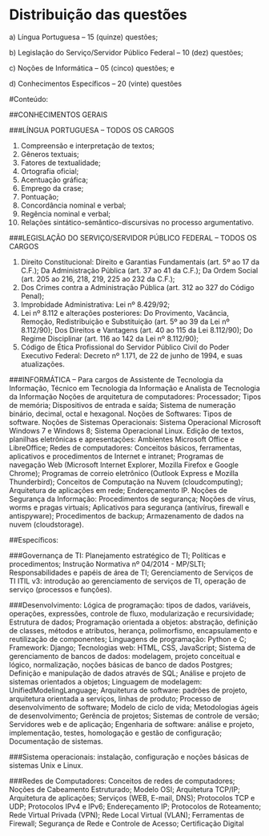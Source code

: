 # Distribuição das questões

a) Língua Portuguesa – 15 (quinze) questões;

b) Legislação do Serviço/Servidor Público Federal – 10 (dez) questões;

c) Noções de Informática – 05 (cinco) questões; e

d) Conhecimentos Específicos – 20 (vinte) questões



#Conteúdo:

##CONHECIMENTOS GERAIS

###LÍNGUA PORTUGUESA – TODOS OS CARGOS
1. Compreensão e interpretação de textos;
2. Gêneros textuais;
3. Fatores de textualidade;
4. Ortografia oficial;
5. Acentuação gráfica;
6. Emprego da crase;
7. Pontuação;
8. Concordância nominal e verbal;
9. Regência nominal e verbal;
10. Relações sintático-semântico-discursivas no processo argumentativo.


###LEGISLAÇÃO DO SERVIÇO/SERVIDOR PÚBLICO FEDERAL – TODOS OS CARGOS
1. Direito Constitucional: Direito e Garantias Fundamentais (art. 5º ao 17 da C.F.); Da Administração Pública
(art. 37 ao 41 da C.F.); Da Ordem Social (art. 205 ao 216, 218, 219, 225 ao 232 da C.F.);
2. Dos Crimes contra a Administração Pública (art. 312 ao 327 do Código Penal);
3. Improbidade Administrativa: Lei nº 8.429/92;
4. Lei nº 8.112 e alterações posteriores: Do Provimento, Vacância, Remoção, Redistribuição e Substituição
(art. 5º ao 39 da Lei nº 8.112/90); Dos Direitos e Vantagens (art. 40 ao 115 da Lei 8.112/90); Do Regime
Disciplinar (art. 116 ao 142 da Lei nº 8.112/90);
5. Código de Ética Profissional do Servidor Público Civil do Poder Executivo Federal: Decreto nº 1.171, de
22 de junho de 1994, e suas atualizações.



###INFORMÁTICA – Para cargos de Assistente de Tecnologia da Informação, Técnico em Tecnologia da
Informação e Analista de Tecnologia da Informação
Noções de arquitetura de computadores: Processador; Tipos de memória; Dispositivos de entrada e saída;
Sistema de numeração binário, decimal, octal e hexagonal. Noções de Softwares: Tipos de software. Noções de
Sistemas Operacionais: Sistema Operacional Microsoft Windows 7 e Windows 8; Sistema Operacional Linux.
Edição de textos, planilhas eletrônicas e apresentações: Ambientes Microsoft Office e LibreOffice; Redes de
computadores: Conceitos básicos, ferramentas, aplicativos e procedimentos de Internet e intranet; Programas
de navegação Web (Microsoft Internet Explorer, Mozilla Firefox e Google Chrome); Programas de correio
eletrônico (Outlook Express e Mozilla Thunderbird); Conceitos de Computação na Nuvem (cloudcomputing);
Arquitetura de aplicações em rede; Endereçamento IP. Noções de Segurança da Informação: Procedimentos
de segurança; Noções de vírus, worms e pragas virtuais; Aplicativos para segurança (antivírus, firewall e antispyware);
Procedimentos de backup; Armazenamento de dados na nuvem (cloudstorage).

##Específicos:

###Governança de TI: Planejamento estratégico de TI; Políticas e procedimentos;
Instrução Normativa nº 04/2014 - MP/SLTI; Responsabilidades e papéis de área de TI;
Gerenciamento de Serviços de TI ITIL v3: introdução ao gerenciamento de serviços de
TI, operação de serviço (processos e funções). 

###Desenvolvimento: Lógica de
programação: tipos de dados, variáveis, operações, expressões, controle de fluxo,
modularização e recursividade; Estrutura de dados; Programação orientada a objetos:
abstração, definição de classes, métodos e atributos, herança, polimorfismo,
encapsulamento e reutilização de componentes; Linguagens de programação: Python e
C; Framework: Django; Tecnologias web: HTML, CSS, JavaScript; Sistema de
gerenciamento de bancos de dados: modelagem, projeto conceitual e lógico,
normalização, noções básicas de banco de dados Postgres; Definição e manipulação de
dados através de SQL; Análise e projeto de sistemas orientados a objetos; Linguagem
de modelagem: UnifiedModelingLanguage; Arquitetura de software: padrões de projeto,
arquitetura orientada a serviços, linhas de produto; Processo de desenvolvimento de
software; Modelo de ciclo de vida; Metodologias ágeis de desenvolvimento; Gerência
de projetos; Sistemas de controle de versão; Servidores web e de aplicação; Engenharia
de software: análise e projeto, implementação, testes, homologação e gestão de
configuração; Documentação de sistemas. 

###Sistema operacionais: instalação,
configuração e noções básicas de sistemas Unix e Linux. 

###Redes de Computadores:
Conceitos de redes de computadores; Noções de Cabeamento Estruturado; Modelo OSI;
Arquitetura TCP/IP; Arquitetura de aplicações; Serviços (WEB, E-mail, DNS);
Protocolos TCP e UDP; Protocolos IPv4 e IPv6; Endereçamento IP; Protocolos de
Roteamento; Rede Virtual Privada (VPN); Rede Local Virtual (VLAN); Ferramentas de
Firewall; Segurança de Rede e Controle de Acesso; Certificação Digital
